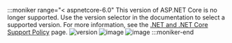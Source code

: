 :::moniker range="< aspnetcore-6.0"
This version of ASP.NET Core is no longer supported. Use the version selector in the documentation to select a supported version. For more information, see the [.NET and .NET Core Support Policy](https://dotnet.microsoft.com/platform/support/policy/dotnet-core) page.
![version](~/includes/img/lifesupport.png)
![image](https://user-images.githubusercontent.com/3605364/27348578-6b6d94f0-55a9-11e7-81a3-420816b46b30.png)
![image](https://github.com/dotnet/AspNetCore.Docs/assets/3605364/9145fe9d-017e-40fd-b6b9-7bccd1bd2325)
:::moniker-end


